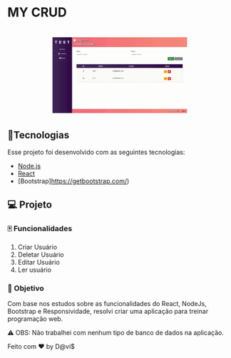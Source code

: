 # MY CRUD

<h1 align="center">
  <img  src="https://github.com/Spinnafre/myCrud/blob/master/anigif.gif" alt="gif do app" width=60% height=60%>
</h1>



## :card_index:Tecnologias

Esse projeto foi desenvolvido com as seguintes tecnologias:

- [Node.js](https://nodejs.org/en/)
- [React](https://reactjs.org)
- [Bootstrap]https://getbootstrap.com/)

## 💻 Projeto
### :mahjong: Funcionalidades

1. Criar Usuário 
2. Deletar Usuário
3. Editar Usuário
4. Ler usuário


### :dart: Objetivo
Com base nos estudos sobre as funcionalidades do React, NodeJs, Bootstrap e Responsividade, resolvi criar uma aplicação para treinar programação web. 

:warning: OBS: Não trabalhei com nenhum tipo de banco de dados na aplicação.




Feito com ♥ by D@vi$
